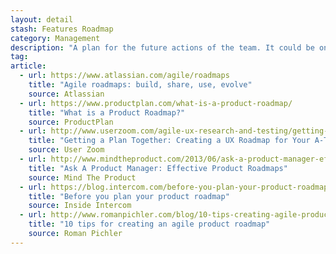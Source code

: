 ```yaml
---
layout: detail
stash: Features Roadmap
category: Management
description: "A plan for the future actions of the team. It could be on a spreadsheet, post its or timeline."
tag:
article:
  - url: https://www.atlassian.com/agile/roadmaps
    title: "Agile roadmaps: build, share, use, evolve"
    source: Atlassian
  - url: https://www.productplan.com/what-is-a-product-roadmap/
    title: "What is a Product Roadmap?"
    source: ProductPlan
  - url: http://www.userzoom.com/agile-ux-research-and-testing/getting-a-plan-together-creating-a-ux-roadmap-for-your-a-team/
    title: "Getting a Plan Together: Creating a UX Roadmap for Your A-Team"
    source: User Zoom
  - url: http://www.mindtheproduct.com/2013/06/ask-a-product-manager-effective-product-roadmaps/
    title: "Ask A Product Manager: Effective Product Roadmaps"
    source: Mind The Product
  - url: https://blog.intercom.com/before-you-plan-your-product-roadmap/
    title: "Before you plan your product roadmap"
    source: Inside Intercom
  - url: http://www.romanpichler.com/blog/10-tips-creating-agile-product-roadmap/
    title: "10 tips for creating an agile product roadmap"
    source: Roman Pichler
---
```

